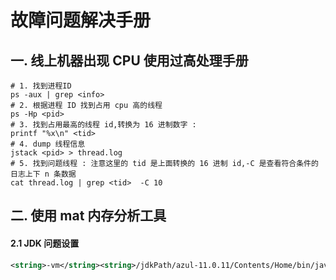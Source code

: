 # 故障问题解决手册

## 一. 线上机器出现 CPU 使用过高处理手册

```shell
# 1. 找到进程ID
ps -aux | grep <info>
# 2. 根据进程 ID 找到占用 cpu 高的线程
ps -Hp <pid>
# 3. 找到占用最高的线程 id,转换为 16 进制数字 : 
printf "%x\n" <tid>
# 4. dump 线程信息
jstack <pid> > thread.log
# 5. 找到问题线程 : 注意这里的 tid 是上面转换的 16 进制 id,-C 是查看符合条件的日志上下 n 条数据
cat thread.log | grep <tid>  -C 10
```

## 二. 使用 mat 内存分析工具
#### 2.1 JDK 问题设置
```xml
<string>-vm</string><string>/jdkPath/azul-11.0.11/Contents/Home/bin/java</string>
```